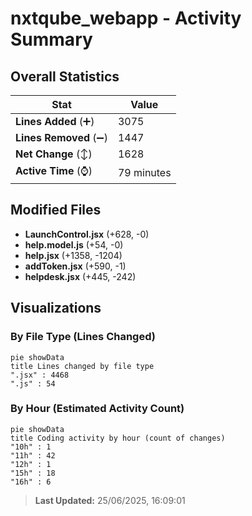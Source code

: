 # nxtqube_webapp - Activity Summary 

## Overall Statistics

| Stat                   | Value                                                             |
| ---------------------- | ----------------------------------------------------------------- |
| **Lines Added** (➕)   | 3075                                          |
| **Lines Removed** (➖) | 1447                                        |
| **Net Change** (↕)    | 1628                |
| **Active Time** (⌚)   | 79 minutes |


## Modified Files
- **LaunchControl.jsx** (+628, -0)
- **help.model.js** (+54, -0)
- **help.jsx** (+1358, -1204)
- **addToken.jsx** (+590, -1)
- **helpdesk.jsx** (+445, -242)

## Visualizations

### By File Type (Lines Changed)

```mermaid
pie showData
title Lines changed by file type
".jsx" : 4468
".js" : 54
```

### By Hour (Estimated Activity Count)

```mermaid
pie showData
title Coding activity by hour (count of changes)
"10h" : 1
"11h" : 42
"12h" : 1
"15h" : 18
"16h" : 6
```


> **Last Updated:** 25/06/2025, 16:09:01